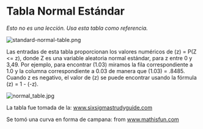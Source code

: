 # Tabla Normal Estándar

*Esto no es una lección. Usa esta tabla como referencia.*

![standard-normal-table.png](https://github.com/4GeeksAcademy/machine-learning-content/blob/master/assets/standard-normal-table.png?raw=true)

Las entradas de esta tabla proporcionan los valores numéricos de (z) = P(Z <= z), donde Z es una variable aleatoria normal estándar, para z entre 0 y 3,49. Por ejemplo, para encontrar (1.03) miramos la fila correspondiente a 1.0 y la columna correspondiente a 0.03 de manera que (1.03) = .8485. Cuando z es negativo, el valor de (z) se puede encontrar usando la fórmula (z) = 1 - (-z).

![normal_table.jpg](https://github.com/4GeeksAcademy/machine-learning-content/blob/master/assets/normal_table.jpg?raw=true)

La tabla fue tomada de la: www.sixsigmastrudyguide.com

Se tomó una curva en forma de campana: from www.mathisfun.com
